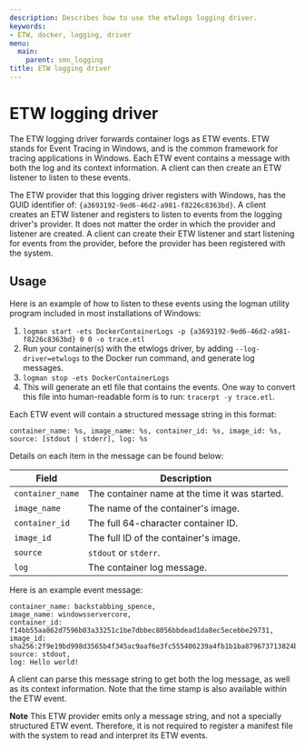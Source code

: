 ```yaml
---
description: Describes how to use the etwlogs logging driver.
keywords:
- ETW, docker, logging, driver
menu:
  main:
    parent: smn_logging
title: ETW logging driver
---
```


# ETW logging driver

The ETW logging driver forwards container logs as ETW events. 
ETW stands for Event Tracing in Windows, and is the common framework
for tracing applications in Windows. Each ETW event contains a message
with both the log and its context information. A client can then create
an ETW listener to listen to these events. 

The ETW provider that this logging driver registers with Windows, has the 
GUID identifier of: `{a3693192-9ed6-46d2-a981-f8226c8363bd}`. A client creates an 
ETW listener and registers to listen to events from the logging driver's provider. 
It does not matter the order in which the provider and listener are created. 
A client can create their ETW listener and start listening for events from the provider, 
before the provider has been registered with the system. 

## Usage

Here is an example of how to listen to these events using the logman utility program 
included in most installations of Windows:

   1. `logman start -ets DockerContainerLogs -p {a3693192-9ed6-46d2-a981-f8226c8363bd} 0 0 -o trace.etl`
   2. Run your container(s) with the etwlogs driver, by adding `--log-driver=etwlogs` 
   to the Docker run command, and generate log messages.
   3. `logman stop -ets DockerContainerLogs`
   4. This will generate an etl file that contains the events. One way to convert this file into 
   human-readable form is to run: `tracerpt -y trace.etl`. 
   
Each ETW event will contain a structured message string in this format:

    container_name: %s, image_name: %s, container_id: %s, image_id: %s, source: [stdout | stderr], log: %s

Details on each item in the message can be found below:

| Field                | Description                                     |
-----------------------|-------------------------------------------------|
| `container_name`     | The container name at the time it was started.  |
| `image_name`         | The name of the container's image.              |
| `container_id`       | The full 64-character container ID.             |
| `image_id`           | The full ID of the container's image.           |
| `source`             | `stdout` or `stderr`.                           |
| `log`                | The container log message.                      |

Here is an example event message:

    container_name: backstabbing_spence, 
    image_name: windowsservercore, 
    container_id: f14bb55aa862d7596b03a33251c1be7dbbec8056bbdead1da8ec5ecebbe29731, 
    image_id: sha256:2f9e19bd998d3565b4f345ac9aaf6e3fc555406239a4fb1b1ba879673713824b, 
    source: stdout, 
    log: Hello world!

A client can parse this message string to get both the log message, as well as its 
context information. Note that the time stamp is also available within the ETW event. 

**Note**  This ETW provider emits only a message string, and not a specially 
structured ETW event. Therefore, it is not required to register a manifest file 
with the system to read and interpret its ETW events.
